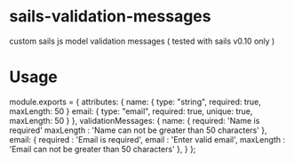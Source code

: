 sails-validation-messages
=========================

custom sails js model validation messages ( tested with sails v0.10 only )


# Usage

module.exports = {
  attributes: {
    name: {
      type: "string",
      required: true,
      maxLength: 50
    }
    email: {
      type: "email",
      required: true,
      unique: true,
      maxLength: 50
    }
  },
  validationMessages: {
    name: {
      required: 'Name is required'
      maxLength : 'Name can not be greater than 50 characters'
    },
    email: {
      required : 'Email is required',
      email : 'Enter valid email',
      maxLength : 'Email can not be greater than 50 characters'
    },
  }
};
